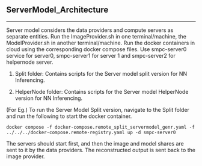 ## ServerModel_Architecture
---------------------------------
Server model considers the data providers and compute servers as separate entities.
Run the ImageProvider.sh in one terminal/machine, the ModelProvider.sh in another terminal/machine. Run the docker containers in cloud using the corresponding docker compose files. Use smpc-server0 service for server0, smpc-server1 for server 1 and smpc-server2 for helpernode server.


1) Split folder: Contains scripts for the Server model split version for NN Inferencing.

2) HelperNode folder: Contains scripts for the Server model HelperNode version for NN Inferencing.

(For Eg.) To run the Server Model Split version, navigate to the Split folder and run the following to start the docker container.

    docker compose -f docker-compose.remote_split_servermodel_genr.yaml -f ../../../docker-compose.remote-registry.yaml up -d smpc-server0

The servers should start first, and then the image and model shares are sent to it by the data providers. The reconstructed output is sent back to the image provider.

